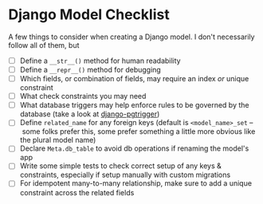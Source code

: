 Django Model Checklist
======================

A few things to consider when creating a Django model.  I don't necessarily follow all of them, but 

 - [ ] Define a `__str__()` method for human readability
 - [ ] Define a `__repr__()` method for debugging
 - [ ] Which fields, or combination of fields, may require an index _or_ unique constraint
 - [ ] What check constraints you may need
 - [ ] What database triggers may help enforce rules to be governed by the database (take a look at [django-pgtrigger](https://github.com/Opus10/django-pgtrigger))
 - [ ] Define `related_name` for any foreign keys (default is `<model_name>_set` – some folks prefer this, some prefer something a little more obvious like the plural model name)
 - [ ] Declare `Meta.db_table` to avoid db operations if renaming the model's app
 - [ ] Write some simple tests to check correct setup of any keys & constraints, especially if setup manually with custom migrations
 - [ ] For idempotent many-to-many relationship, make sure to add a unique constraint across the related fields
